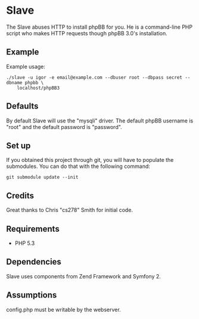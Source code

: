 # Slave

The Slave abuses HTTP to install phpBB for you. He is a command-line PHP script who makes HTTP requests though phpBB 3.0's installation.

## Example

Example usage:

	./slave -u igor -e email@example.com --dbuser root --dbpass secret --dbname phpbb \
		localhost/phpBB3

## Defaults

By default Slave will use the "mysqli" driver. The default phpBB username is "root" and the default password is "password".

## Set up

If you obtained this project through git, you will have to populate the submodules. You can do that with the following command:

	git submodule update --init

## Credits

Great thanks to Chris "cs278" Smith for initial code.

## Requirements

* PHP 5.3

## Dependencies

Slave uses components from Zend Framework and Symfony 2.

## Assumptions

config.php must be writable by the webserver.
